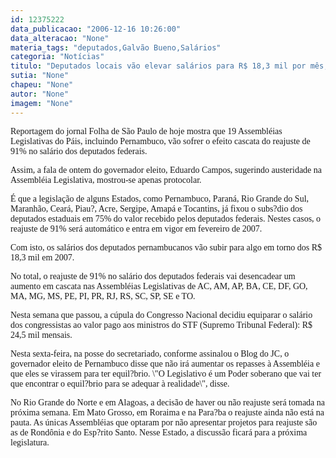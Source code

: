 ```yaml
---
id: 12375222
data_publicacao: "2006-12-16 10:26:00"
data_alteracao: "None"
materia_tags: "deputados,Galvão Bueno,Salários"
categoria: "Notícias"
titulo: "Deputados locais vão elevar salários para R$ 18,3 mil por mês, a partir de fevereiro de 2007"
sutia: "None"
chapeu: "None"
autor: "None"
imagem: "None"
---
```

<p><P><FONT face=Verdana>Reportagem do jornal Folha de São Paulo de hoje mostra que 19 Assembléias Legislativas do Páis, incluindo Pernambuco, vão sofrer o efeito cascata do reajuste de 91% no salário dos deputados federais.</FONT></P></p>
<p><P><FONT face=Verdana>Assim, a fala de ontem do governador eleito, Eduardo Campos, sugerindo austeridade na Assembléia Legislativa, mostrou-se apenas protocolar.</FONT></P></p>
<p><P><FONT face=Verdana>É que a legislação de alguns Estados, como Pernambuco, Paraná, Rio Grande do Sul, Maranhão, Ceará, Piau?, Acre, Sergipe, Amapá e Tocantins, já fixou o subs?dio dos deputados estaduais em 75% do valor recebido pelos deputados federais. Nestes casos, o reajuste de 91% será automático e entra em vigor em fevereiro de 2007.</FONT></P></p>
<p><P><FONT face=Verdana>Com isto, os salários dos deputados pernambucanos vão subir para algo em torno dos R$ 18,3 mil em 2007.</FONT></P></p>
<p><P><FONT face=Verdana>No total, o reajuste de 91% no salário dos deputados federais vai desencadear um aumento em cascata nas Assembléias Legislativas de AC, AM, AP, BA, CE, DF, GO, MA, MG, MS, PE, PI, PR, RJ, RS, SC, SP, SE e TO.</FONT></P></p>
<p><P><FONT face=Verdana>Nesta semana que passou, a cúpula do Congresso Nacional decidiu equiparar o salário dos congressistas ao valor pago aos ministros do STF (Supremo Tribunal Federal): R$ 24,5 mil mensais.</FONT></P></p>
<p><P><FONT face=Verdana>Nesta sexta-feira, na posse do secretariado, conforme assinalou o Blog do JC, o governador eleito de Pernambuco disse que não irá aumentar os repasses à Assembléia e que eles se virassem para ter equil?brio. \"O Legislativo é um Poder soberano que vai ter que encontrar o equil?brio para se adequar à realidade\", disse.</FONT></P></p>
<p><P><FONT face=Verdana>No Rio Grande do Norte e em Alagoas, a decisão de haver ou não reajuste será tomada na próxima semana. Em Mato Grosso, em Roraima e na Para?ba o reajuste ainda não está na pauta. As únicas Assembléias que optaram por não apresentar projetos para reajuste são as de Rondônia e do Esp?rito Santo. Nesse Estado, a discussão ficará para a próxima legislatura.</FONT></P> </p>
